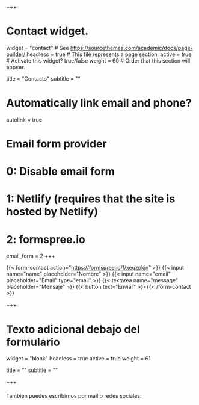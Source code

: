 +++
# Contact widget.
widget = "contact"  # See https://sourcethemes.com/academic/docs/page-builder/
headless = true  # This file represents a page section.
active = true  # Activate this widget? true/false
weight = 60  # Order that this section will appear.

title = "Contacto"
subtitle = ""

# Automatically link email and phone?
autolink = true

# Email form provider
#   0: Disable email form
#   1: Netlify (requires that the site is hosted by Netlify)
#   2: formspree.io
email_form = 2
+++

{{< form-contact action="https://formspree.io/f/xeqzpkjn" >}}
  {{< input name="name" placeholder="Nombre" >}}
  {{< input name="email" placeholder="Email" type="email" >}}
  {{< textarea name="message" placeholder="Mensaje" >}}
  {{< button text="Enviar" >}}
{{< /form-contact >}}

+++
# Texto adicional debajo del formulario
widget = "blank"
headless = true
active = true
weight = 61

title = ""
subtitle = ""

+++

<p style="margin-top: 20px;">También puedes escribirnos por mail o redes sociales:</p>
